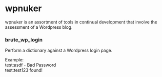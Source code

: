 <h1>wpnuker</h1>
<p>wpnuker is an assortment of tools in continual development that involve the assessment of a Wordpress blog.
<h3>brute_wp_login</h3>
<p>Perform a dictionary against a Wordpress login page.

Example:  
test:asdf - Bad Password  
test:test123 found!  
